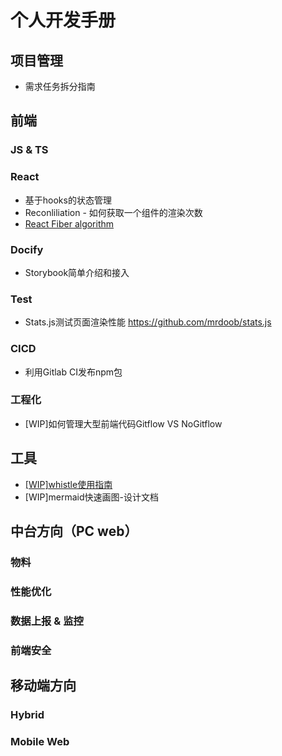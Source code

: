 # 个人开发手册

## 项目管理

* 需求任务拆分指南

## 前端

### JS & TS

### React

* 基于hooks的状态管理
* Reconliliation - 如何获取一个组件的渲染次数
* [React Fiber algorithm](https://www.velotio.com/engineering-blog/react-fiber-algorithm)

### Docify

* Storybook简单介绍和接入

### Test

* Stats.js测试页面渲染性能 https://github.com/mrdoob/stats.js

### CICD

* 利用Gitlab CI发布npm包

### 工程化

* [WIP]如何管理大型前端代码Gitflow VS NoGitflow

## 工具

* [[WIP]whistle使用指南](./articles/tools/whistle_handbook.md)
* [WIP]mermaid快速画图-设计文档

## 中台方向（PC web）

### 物料

### 性能优化

### 数据上报 & 监控

### 前端安全

## 移动端方向

### Hybrid

### Mobile Web
